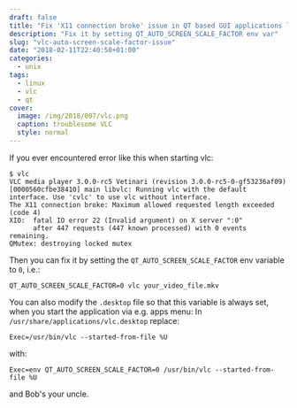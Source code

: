 ```yaml
---
draft: false
title: "Fix 'X11 connection broke' issue in QT based GUI applications like VLC"
description: "Fix it by setting QT_AUTO_SCREEN_SCALE_FACTOR env var"
slug: "vlc-auto-screen-scale-factor-issue"
date: "2018-02-11T22:40:50+01:00"
categories:
  - unix
tags:
  - linux
  - vlc
  - qt
cover:
  image: /img/2018/007/vlc.png
  caption: troublesome VLC
  style: normal
---
```

If you ever encountered error like this when starting vlc:

```shell
$ vlc
VLC media player 3.0.0-rc5 Vetinari (revision 3.0.0-rc5-0-gf53236af09)
[0000560cfbe38410] main libvlc: Running vlc with the default interface. Use 'cvlc' to use vlc without interface.
The X11 connection broke: Maximum allowed requested length exceeded (code 4)
XIO:  fatal IO error 22 (Invalid argument) on X server ":0"
      after 447 requests (447 known processed) with 0 events remaining.
QMutex: destroying locked mutex
```

Then you can fix it by setting the `QT_AUTO_SCREEN_SCALE_FACTOR` env variable to `0`, i.e.:

```shell
QT_AUTO_SCREEN_SCALE_FACTOR=0 vlc your_video_file.mkv
```

You can also modify the `.desktop` file so that this variable is always set,
when you start the application via e.g. apps menu:
In `/usr/share/applications/vlc.desktop` replace:

```shell
Exec=/usr/bin/vlc --started-from-file %U
```

with:

```shell
Exec=env QT_AUTO_SCREEN_SCALE_FACTOR=0 /usr/bin/vlc --started-from-file %U
```

and Bob's your uncle.
